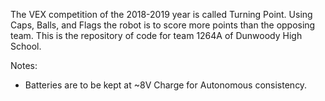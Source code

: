 The VEX competition of the 2018-2019 year is called Turning Point. Using Caps, Balls, and Flags the robot is to score more points than the opposing team. This is the repository of code for team 1264A of Dunwoody High School.

Notes:
- Batteries are to be kept at ~8V Charge for Autonomous consistency.
